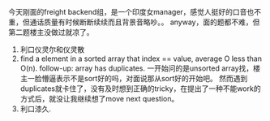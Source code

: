 
今天刚面的freight backend组，是一个印度女manager，感觉人挺好的口音也不重，但通话质量有时候断断续续而且背景音略吵。。
anyway，面的题都不难，但第二题楼主没做过就凉了。
1. 利口仪灵尔和仪灵散
2. find a element in a sorted array that index == value, average O less than O(n). follow-up: array has duplicates. 
一开始问的是unsorted array找，楼主一脸懵逼表示不是sort好的吗，对面说那从sort好的开始吧。
然而遇到duplicates就卡住了，没有及时想到正确的tricky，在提出了一种不能work的方式后，就没让我继续想了move next question。
3. 利口漆久.

